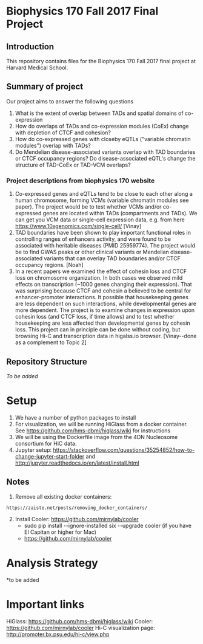 # Biophysics 170 Fall 2017 Final Project
## Introduction
This repository contains files for the Biophysics 170 Fall 2017 final project at Harvard Medical School. 

## Summary of project
Our project aims to answer the following questions
1. What is the extent of overlap between TADs and spatial domains of co-expression
2. How do overlaps of TADs and co-expression modules (CoEx) change with depletion of CTCF and cohesion?
3. How do co-expressed genes with closeby eQTLs ("variable chromatin modules") overlap with TADs?
4. Do Mendelian disease-associated variants overlap with TAD boundaries or CTCF occupancy regions? Do disease-associated eQTL's change the structure of TAD-CoEx or TAD-VCM overlaps?

### Project descriptions from biophysics 170 website
1. Co-expressed genes and eQTLs tend to be close to each other along a human chromosome, forming VCMs (variable chromatin modules see paper). The project would be to test whether VCMs and/or co-expressed genes are located within TADs (compartments and TADs).  We can get you VCM data or single-cell expression data, e.g. from here https://www.10xgenomics.com/single-cell/ [Vinay]
2. TAD boundaries have been shown to play important functional roles in controlling ranges of enhancers activity, and were found to be associated with heritable diseases (PMID 25959774). The project would be to find GWAS peaks or other clinical variants or Mendelian disease-associated variants that can overlay TAD boundaries and/or CTCF occupancy regions. [Noah]
3. In a recent papers we examined the effect of cohesin loss and CTCF loss on chromosome organization. In both cases we observed mild effects on transcription (~1000 genes changing their expression). That was surprising because CTCF and cohesin a believed to be central for enhancer-promoter interactions. It possible that housekeeping genes are less dependent on such interactions, while developmental genes are more dependent. The project is to examine changes in expression upon cohesin loss (and CTCF loss, if time allows) and to test whether housekeeping are less affected than developmental genes by cohesin loss. This project can in principle can be done without coding, but browsing Hi-C and transcription data in higalss.io browser. [Vinay--done as a complement to Topic 2]


## Repository Structure
*To be added*

# Setup
1. We have a number of python packages to install
2. For visualization, we will be running HiGlass from a docker container. See https://github.com/hms-dbmi/higlass/wiki for instructions
3. We will be using the Dockerfile image from the 4DN Nucleosome consortium for HiC data. 
4. Jupyter setup: https://stackoverflow.com/questions/35254852/how-to-change-jupyter-start-folder and http://jupyter.readthedocs.io/en/latest/install.html



## Notes
1. Remove all existing docker containers:
```
https://zaiste.net/posts/removing_docker_containers/
```
2. Install Cooler: https://github.com/mirnylab/cooler
    + sudo pip install --ignore-installed six --upgrade cooler (if you have El Capitan or higher for Mac)
    + https://github.com/mirnylab/cooler 

# Analysis Strategy
*to be added

# Important links

HiGlass: https://github.com/hms-dbmi/higlass/wiki
Cooler: https://github.com/mirnylab/cooler
Hi-C visualization page: http://promoter.bx.psu.edu/hi-c/view.php

